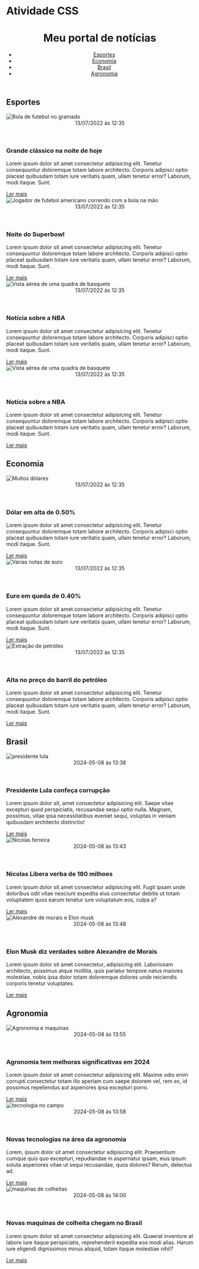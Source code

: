 # Atividade CSS

<!DOCTYPE html>
<html lang="pt-BR">
<head>
    <meta charset="UTF-8">
    <meta http-equiv="X-UA-Compatible" content="IE=edge">
    <meta name="viewport" content="width=device-width, initial-scale=1.0">
    <title>Meu portal de notícias</title>
    <link rel="stylesheet" href="./atividade.css" />
</head>
<body>
    <header>
        <div class="container">
            <h1>Meu portal de notícias</h1>
            <nav>
                <ul>
                    <li>
                        <a href="#sports" title="Ir para a seção de esportes">Esportes</a>
                    </li>
                    <li>
                        <a href="#economy" title="Ir para a seção de notícias">Economia</a>
                    </li>
                    <li>
                        <a href="#brasil" title="Ir para a Seção de notícias no Brasil">Brasil</a>
                    </li>
                    <li>
                        <a href="#agro" title="Ir para a Seção de agronomia">Agronomia</a>
                    </li>
                </ul>
            </nav>
        </div>
    </header>
    <section id="sports">
        <div class="container">
            <h2>Esportes</h2>
            <div class="articles">
                <article>
                    <img src="./imagens/futebol.jpg" alt="Bola de futebol no gramado" />
                    <header>
                        <time class="creation-date">13/07/2022 às 12:35</time>
                    </header>
                    <h3>Grande clássico na noite de hoje</h3>
                    <p>
                        Lorem ipsum dolor sit amet consectetur adipisicing elit. Tenetur consequuntur doloremque totam labore architecto. Corporis adipisci optio placeat quibusdam totam iure veritatis quam, ullam tenetur error? Laborum, modi itaque. Sunt.
                    </p>
                    <a href="#" title="Leia a notícia completa">Ler mais</a>
                </article>
                <article>
                    <img src="./imagens/futebol-americano.jpg" alt="Jogador de futebol americano correndo com a bola na mão" />
                    <header>
                        <time>13/07/2022 às 12:35</time>
                    </header>
                    <h3>Noite do Superbowl</h3>
                    <p>
                        Lorem ipsum dolor sit amet consectetur adipisicing elit. Tenetur consequuntur doloremque totam labore architecto. Corporis adipisci optio placeat quibusdam totam iure veritatis quam, ullam tenetur error? Laborum, modi itaque. Sunt.
                    </p>
                    <a href="#" title="Leia a notícia completa">Ler mais</a>
                </article>
                <article>
                    <img src="./imagens/basquete.jpg" title="Vista aérea de uma quadra de basquete" />
                    <header>
                        <time>13/07/2022 às 12:35</time>
                    </header>
                    <h3>Notícia sobre a NBA</h3>
                    <p>
                        Lorem ipsum dolor sit amet consectetur adipisicing elit. Tenetur consequuntur doloremque totam labore architecto. Corporis adipisci optio placeat quibusdam totam iure veritatis quam, ullam tenetur error? Laborum, modi itaque. Sunt.
                    </p>
                    <a href="#" title="Leia a notícia completa">Ler mais</a>
                </article>
                <article>
                    <img src="./imagens/basquete.jpg" title="Vista aérea de uma quadra de basquete" />
                    <header>
                        <time>13/07/2022 às 12:35</time>
                    </header>
                    <h3>Notícia sobre a NBA</h3>
                    <p>
                        Lorem ipsum dolor sit amet consectetur adipisicing elit. Tenetur consequuntur doloremque totam labore architecto. Corporis adipisci optio placeat quibusdam totam iure veritatis quam, ullam tenetur error? Laborum, modi itaque. Sunt.
                    </p>
                    <a href="#" title="Leia a notícia completa">Ler mais</a>
                </article>
            </div>
        </div>
    </section>
    <section id="economy">
        <div class="container">
            <h2>Economia</h2>
            <div class="articles">
                <article>
                    <img src="./imagens/dolares.jpg" alt="Muitos dólares" />
                    <header>
                        <time>13/07/2022 às 12:35</time>
                    </header>
                    <h3>Dólar em alta de 0.50%</h3>
                    <p>
                        Lorem ipsum dolor sit amet consectetur adipisicing elit. Tenetur consequuntur doloremque totam labore architecto. Corporis adipisci optio placeat quibusdam totam iure veritatis quam, ullam tenetur error? Laborum, modi itaque. Sunt.
                    </p>
                    <a href="#" title="Leia a notícia completa">Ler mais</a>
                </article>
                <article>
                    <img src="./imagens/euro.jpg" alt="Várias notas de euro" />
                    <header>
                        <time>13/07/2022 às 12:35</time>
                    </header>
                    <h3>Euro em queda de 0.40%</h3>
                    <p>
                        Lorem ipsum dolor sit amet consectetur adipisicing elit. Tenetur consequuntur doloremque totam labore architecto. Corporis adipisci optio placeat quibusdam totam iure veritatis quam, ullam tenetur error? Laborum, modi itaque. Sunt.
                    </p>
                    <a href="#" title="Leia a notícia completa">Ler mais</a>
                </article>
                <article>
                    <img src="./imagens/petroleo.jpg" alt="Extração de petróleo" />
                    <header>
                        <time>13/07/2022 às 12:35</time>
                    </header>
                    <h3>Alta no preço do barril do petróleo</h3>
                    <p>
                        Lorem ipsum dolor sit amet consectetur adipisicing elit. Tenetur consequuntur doloremque totam labore architecto. Corporis adipisci optio placeat quibusdam totam iure veritatis quam, ullam tenetur error? Laborum, modi itaque. Sunt.
                    </p>
                    <a href="#" title="Leia a notícia completa">Ler mais</a>
                </article>
            </div>
        </div>
    </section>
    <section id="brasil">
        <div class="container">
            <h2>Brasil</h2>
            <div class="articles">
                <article>
                    <img src="./imagens/lula.jpg" alt="presidente lula">
                    <header>
                        <time datetime="2024-05-08 13:38">2024-05-08 às 13:38</time>
                    </header>
                    <h3>Presidente Lula confeça corrupção </h3>
                    <p>
                        Lorem ipsum dolor sit, amet consectetur adipisicing elit. Saepe vitae excepturi quod perspiciatis, recusandae sequi optio nulla. Magnam, possimus, vitae ipsa necessitatibus eveniet sequi, voluptas in veniam quibusdam architecto distinctio!
                    </p>
                    <a href="#" title="Leia a noticia completa">Ler mais</a>
                </article>
                <article>
                    <img src="./imagens/nicolas.jpg" alt="Nicolas ferreira">
                    <header>
                        <time datetime="2024-05-08 13:43">2024-05-08 às 13:43</time>
                    </header>
                    <h3>Nicolas Libera verba de 180 milhoes</h3>
                    <p>
                        Lorem ipsum dolor sit amet consectetur adipisicing elit. Fugit ipsam unde doloribus odit vitae nesciunt expedita eius consectetur debitis ut totam voluptatem quos earum tenetur iure voluptatum eos, culpa a?
                    </p>
                    <a href="#" title="Leia a noticia completa">Ler mais</a>
                </article>
                <article>
                    <img src="./imagens/alex x elon.jpg" alt="Alexandre de morais e Elon musk">
                    <header>
                        <time datetime="2024-05-08 13:48">2024-05-08 às 13:48</time>
                    </header>
                    <h3>Elon Musk diz verdades sobre Alexandre de Morais </h3>
                    <p>
                        Lorem ipsum dolor sit amet consectetur, adipisicing elit. Laboriosam architecto, possimus atque mollitia, quis pariatur tempore natus maiores molestiae, nobis ipsa dolor totam doloremque dolores unde reiciendis corporis tenetur voluptates.
                    </p>
                    <a href="#" title="Leia a noticia completa">Ler mais</a>
                </article>
            </div>
        </div>
    </section>
    <section id="agro">
        <div class="container">
            <h2>Agronomia</h2>
            <div class="articles">
                <article>
                    <img src="./imagens/agro 1.jpg" alt="Agronomia e maquinas">
                    <header>
                        <time datetime="2024-05-08 13:55">2024-05-08 às 13:55</time>
                    </header>
                    <h3>Agronomia tem melhoras significativas em 2024</h3>
                    <p>
                        Lorem ipsum dolor sit amet consectetur adipisicing elit. Maxime odio enim corrupti consectetur totam illo aperiam cum saepe dolorem vel, rem ex, id possimus repellendus aut asperiores ipsa excepturi porro.
                    </p>
                    <a href="#" title="Leia a noticia completa">Ler mais</a>
                </article>
                <article>
                    <img src="./imagens/agro 2 tecno.jpg" alt="tecnologia no campo">
                    <header>
                        <time datetime="2024-05-08 13:58">2024-05-08 às 13:58</time>
                    </header>
                    <h3>Novas tecnologias na área da agronomia</h3>
                    <p>
                        Lorem, ipsum dolor sit amet consectetur adipisicing elit. Praesentium cumque quis quo excepturi, repudiandae in aspernatur ipsam, eius ipsum soluta asperiores vitae ut sequi recusandae, quos dolores? Rerum, delectus ad.
                    </p>
                    <a href="#" title="Leia a noticia completa">Ler mais</a>
                </article>
                <article>
                    <img src="./imagens/agro colheita.jpg" alt="maquinas de colheitas">
                    <header>
                        <time datetime="2024-05-08 14:00">2024-05-08 às 14:00</time>
                    </header>
                    <h3>Novas maquinas de colheita chegam no Brasil</h3>
                    <p>
                        Lorem ipsum dolor sit amet consectetur adipisicing elit. Quaerat inventore at labore iure itaque perspiciatis, reprehenderit expedita eos modi alias. Harum iure eligendi dignissimos minus aliquid, totam itaque molestiae nihil?
                    </p>
                    <a href="#" title="Leia a noticia completa">Ler mais</a>
                </article>
            </div>
        </div>
    </section>
</body>
</html>
